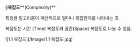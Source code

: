 §**복잡도****(Complexity)**



특정한 알고리즘이 계산적으로 얼마나 복잡한지를 나타내는 것.

복잡도는 시간 (Time) 복잡도와 공간(Space) 복잡도로 나눌 수 있음.



![1.1 복잡도](/Image/1.1 복잡도.jpg)

